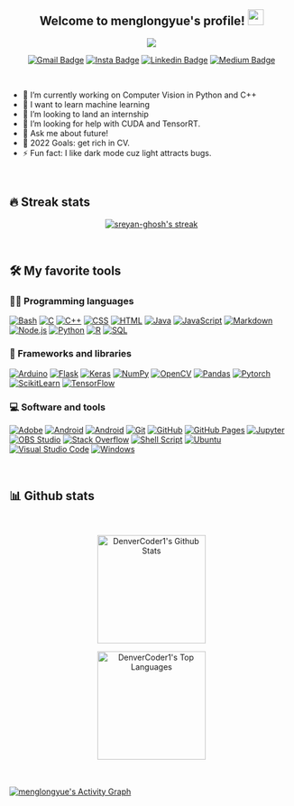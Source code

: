 <h2 align="center">
  Welcome to menglongyue's profile!
  <img src="https://media.giphy.com/media/hvRJCLFzcasrR4ia7z/giphy.gif" width="28">
</h3>
<!-- Typing SVG by DenverCoder1 - https://github.com/DenverCoder1/readme-typing-svg -->
<p align="center">
  <a href="https://github.com/DenverCoder1/readme-typing-svg"><img src="https://readme-typing-svg.herokuapp.com?color=2aa788&center=true&lines=3rd+Year+Engineering+Student;Machine+Learning+Enthusiast;Interested+in+Devops;Always+learning"></a>
</p>

<div align="center">
  
  [![Gmail Badge](https://img.shields.io/badge/-email:1269950801@qq.com-c19934?style=flat-square&logo=Gmail&logoColor=white&link=mailto:1269950801@qq.com)](mailto:1269950801@qq.com)
  [![Insta Badge](https://img.shields.io/badge/-ghoshted-DD2A7B?style=flat-square&logo=instagram&logoColor=white&link=https://instagram.com/ghoshted/)](https://instagram.com/ghoshted/)
  [![Linkedin Badge](https://img.shields.io/badge/-menglongyue-blue?style=flat-square&logo=Linkedin&logoColor=white&link=https://www.linkedin.com/in/menglongyue/)](https://www.linkedin.com/in/menglongyue/)
  [![Medium Badge](https://img.shields.io/badge/-@hollis23-03a57a?style=flat-square&label&logo=Medium&link=https://medium.com/holliswe)](https://medium.com/@hollis23)
  
</div>
<br>

- 🔭 I’m currently working on Computer Vision in Python and C++
- 🌱 I want to learn machine learning
- 👯 I’m looking to land an internship
- 🤔 I’m looking for help with CUDA and TensorRT.
- 💬 Ask me about future!
- 🥅 2022 Goals: get rich in CV.
- ⚡ Fun fact: I like dark mode cuz light attracts bugs.
</br>

## 🔥 Streak stats

<!-- GitHub Readme Streak Stats - https://github.com/DenverCoder1/github-readme-streak-stats -->
<p align="center">
  <a href="https://github.com/DenverCoder1/github-readme-streak-stats">
    <img title="🔥 Get streak stats for your profile at git.io/streak-stats" alt="sreyan-ghosh's streak" src="https://github-readme-streak-stats.herokuapp.com?user=menglongyue&theme=gotham&hide_border=true"/>
  </a>
</p>
</br>

## 🛠️ My favorite tools
### 👨‍💻 Programming languages

<p>
    <a href="#"><img alt="Bash" src="https://img.shields.io/badge/Bash-121011.svg?logo=gnu-bash&logoColor=white"></a>
    <a href="#"><img alt="C" src="https://custom-icon-badges.herokuapp.com/badge/C-03599C.svg?logo=c-in-hexagon&logoColor=white"></a>
    <a href="#"><img alt="C++" src="https://custom-icon-badges.herokuapp.com/badge/C++-9C033A.svg?logo=cpp2&logoColor=white"></a>
    <a href="#"><img alt="CSS" src="https://img.shields.io/badge/CSS-1572B6.svg?logo=css3&logoColor=white"></a>
    <a href="#"><img alt="HTML" src="https://img.shields.io/badge/HTML-E34F26.svg?logo=html5&logoColor=white"></a>
    <a href="#"><img alt="Java" src="https://img.shields.io/badge/Java-007396.svg?logo=java&logoColor=white"></a>
    <a href="#"><img alt="JavaScript" src="https://img.shields.io/badge/JavaScript-F7DF1E.svg?logo=javascript&logoColor=black"></a>
    <a href="#"><img alt="Markdown" src="https://img.shields.io/badge/Markdown-000000.svg?logo=markdown&logoColor=white"></a>
    <a href="#"><img alt="Node.js" src="https://img.shields.io/badge/Node.js-43853D.svg?logo=node.js&logoColor=white"></a>
    <a href="#"><img alt="Python" src="https://img.shields.io/badge/Python-14354C.svg?logo=python&logoColor=white"></a>
    <a href="#"><img alt="R" src="https://img.shields.io/badge/R-276DC3.svg?logo=r&logoColor=white"></a>
    <a href="#"><img alt="SQL" src="https://custom-icon-badges.herokuapp.com/badge/SQL-025E8C.svg?logo=database&logoColor=white"></a>
</p>

### 🧰 Frameworks and libraries

<p>
    <a href="#"><img alt="Arduino" src="https://img.shields.io/badge/-Arduino-00979D?logo=Arduino&logoColor=white"></a>
    <a href="#"><img alt="Flask" src="https://img.shields.io/badge/flask-49D.svg?logo=flask&logoColor=white"></a>
    <a href="#"><img alt="Keras" src="https://img.shields.io/badge/Keras-D00000.svg?logo=Keras&logoColor=white"></a>
    <a href="#"><img alt="NumPy" src="https://img.shields.io/badge/Numpy-013243.svg?logo=numpy&logoColor=white"></a>
    <a href="#"><img alt="OpenCV" src="https://img.shields.io/badge/OpenCV-%23white.svg?logo=opencv"></a>
    <a href="#"><img alt="Pandas" src="https://img.shields.io/badge/Pandas-150458.svg?logo=pandas&logoColor=white"></a>
    <a href="#"><img alt="Pytorch" src="https://img.shields.io/badge/Pytorch-150.svg?logo=PyTorch&logoColor=white"></a>
    <a href="#"><img alt="ScikitLearn" src="https://img.shields.io/badge/scikit--learn-%23F7931E.svg?logo=scikit-learn&logoColor=white"></a>
    <a href="#"><img alt="TensorFlow" src="https://img.shields.io/badge/TensorFlow-FF6F00.svg?logo=TensorFlow&logoColor=white"></a>
</p>

### 💻 Software and tools

<p>
    <a href="#"><img alt="Adobe" src="https://img.shields.io/badge/Adobe-FF0000.svg?logo=adobe&logoColor=white"></a>
    <a href="#"><img alt="Android" src="https://img.shields.io/badge/Android-3DDC84?logo=android&logoColor=white"></a>
    <a href="#"><img alt="Android" src="https://img.shields.io/badge/Canva-%2300C4CC.svg?logo=Canva&logoColor=white"></a>
    <a href="#"><img alt="Git" src="https://img.shields.io/badge/Git-F05033.svg?logo=git&logoColor=white"></a>
    <a href="#"><img alt="GitHub" src="https://img.shields.io/badge/Github-%23121011.svg?logo=github&logoColor=white"></a>
    <a href="#"><img alt="GitHub Pages" src="https://img.shields.io/badge/GitHub%20Pages-327FC7.svg?logo=github&logoColor=white"></a>
    <a href="#"><img alt="Jupyter" src="https://img.shields.io/badge/Jupyter-F37626.svg?logo=Jupyter&logoColor=white"></a>
    <a href="#"><img alt="OBS Studio" src="https://img.shields.io/badge/-OBS%20Studio-302E31?logo=obs-studio&logoColor=white"></a>
    <a href="#"><img alt="Stack Overflow" src="https://img.shields.io/badge/-Stack%20Overflow-FE7A16?logo=stack-overflow&logoColor=white"></a>
    <a href="#"><img alt="Shell Script" src="https://img.shields.io/badge/Shell%20Script-150458.svg?logo=gnu-bash&logoColor=white"></a>
    <a href="#"><img alt="Ubuntu" src="https://img.shields.io/badge/Ubuntu-E95420?logo=ubuntu&logoColor=white"><a>
    <a href="#"><img alt="Visual Studio Code" src="https://img.shields.io/badge/Visual%20Studio%20Code-ad78f7.svg?logo=visual-studio-code&logoColor=white"></a>
    <a href="#"><img alt="Windows" src="https://img.shields.io/badge/Windows-0078D6?logo=windows&logoColor=white"></a>
</p>
</br>

## 📊 Github stats
<br/>
<p align="center">
<a href="https://github.com/anuraghazra/github-readme-stats"><img alt="DenverCoder1's Github Stats" src="https://denvercoder1-github-readme-stats.vercel.app/api/?username=menglongyue&show_icons=true&count_private=true&theme=gotham&hide_border=true" height="192px"/></a>
</p>
<p align="center">
<a href="https://github.com/anuraghazra/github-readme-stats"><img alt="DenverCoder1's Top Languages" src="https://github-readme-stats.vercel.app/api/top-langs/?username=menglongyue&langs_count=8&layout=compact&theme=gotham&hide_border=true&&hide=Jupyter%20Notebook" height="192px"/></a>
</p>

<br/>
<br/>
<!-- https://github.com/ashutosh00710/github-readme-activity-graph -->
<a href="https://github.com/ashutosh00710/github-readme-activity-graph"><img alt="menglongyue's Activity Graph" src="https://activity-graph.herokuapp.com/graph?username=menglongyue&bg_color=0c1014&color=2aa889&line=599cab&point=99d1ce&area_color=2aa889&area=true&hide_border=true"/></a>